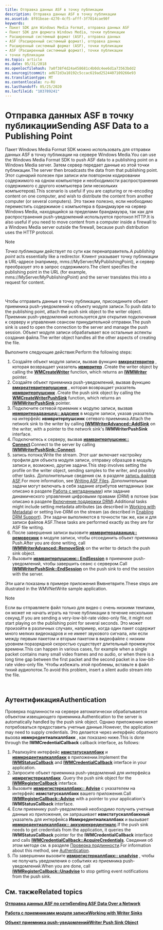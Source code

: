 ```yaml
---
title: Отправка данных ASF в точку публикации
description: Отправка данных ASF в точку публикации
ms.assetid: 8f01beae-4270-4cf5-afff-3f7014cae90f
keywords:
- Пакет SDK для Windows Media Format, отправка данных ASF
- Пакет SDK для формата Windows Media, точки публикации
- Расширенный системный формат (ASF), отправка данных
- ASF (Расширенный системный формат), отправка данных
- Расширенный системный формат (ASF), точки публикации
- ASF (Расширенный системный формат), точки публикации
- точки публикации
ms.topic: article
ms.date: 05/31/2018
ms.openlocfilehash: 7a0f38f4d24a458681c4b0dc4ee6d1a73563bdd2
ms.sourcegitcommit: ad672d3a10192c5ccac619ad2524407109266e93
ms.translationtype: MT
ms.contentlocale: ru-RU
ms.lasthandoff: 05/25/2020
ms.locfileid: "103789241"
---
```

# <a name="sending-asf-data-to-a-publishing-point"></a><span data-ttu-id="c1c83-110">Отправка данных ASF в точку публикации</span><span class="sxs-lookup"><span data-stu-id="c1c83-110">Sending ASF Data to a Publishing Point</span></span>

<span data-ttu-id="c1c83-111">Пакет Windows Media Format SDK можно использовать для отправки данных ASF в точку публикации на сервере Windows Media.</span><span class="sxs-lookup"><span data-stu-id="c1c83-111">You can use the Windows Media Format SDK to push ASF data to a publishing point on a Windows Media server.</span></span> <span data-ttu-id="c1c83-112">Затем сервер передает данные из этой точки публикации.</span><span class="sxs-lookup"><span data-stu-id="c1c83-112">The server then broadcasts the data from that publishing point.</span></span> <span data-ttu-id="c1c83-113">Этот сценарий полезен при записи или повторном кодировании содержимого на одном компьютере и необходимости распространения содержимого с другого компьютера (или нескольких компьютеров).</span><span class="sxs-lookup"><span data-stu-id="c1c83-113">This scenario is useful if you are capturing or re-encoding content on one computer, and wish to distribute the content from another computer (or several computers).</span></span> <span data-ttu-id="c1c83-114">Это также полезно, если необходимо переместить содержимое с компьютера в брандмауэре на сервер Windows Media, находящийся за пределами брандмауэра, так как для распространения push-уведомлений используется протокол HTTP.</span><span class="sxs-lookup"><span data-stu-id="c1c83-114">It is also useful if you need to move content from a computer inside a firewall to a Windows Media server outside the firewall, because push distribution uses the HTTP protocol.</span></span>

> [!Note]  
> <span data-ttu-id="c1c83-115">*Точка публикации* действует по сути как перенаправитель.</span><span class="sxs-lookup"><span data-stu-id="c1c83-115">A *publishing point* acts essentially like a redirector.</span></span> <span data-ttu-id="c1c83-116">Клиент указывает точку публикации в URL-адресе (например, mms://MyServer/MyPublishingPoint), и сервер преобразует это в запрос содержимого.</span><span class="sxs-lookup"><span data-stu-id="c1c83-116">The client specifies the publishing point in the URL (for example, mms://MyServer/MyPublishingPoint) and the server translates this into a request for content.</span></span>

 

<span data-ttu-id="c1c83-117">Чтобы отправить данные в точку публикации, присоедините объект приемника push-уведомлений к объекту модуля записи.</span><span class="sxs-lookup"><span data-stu-id="c1c83-117">To push data to the publishing point, attach the push sink object to the writer object.</span></span> <span data-ttu-id="c1c83-118">Приемник push-уведомлений используется для открытия подключения к серверу и управления сеансом принудительной отправки.</span><span class="sxs-lookup"><span data-stu-id="c1c83-118">The push sink is used to open the connection to the server and manage the push session.</span></span> <span data-ttu-id="c1c83-119">Объект модуля записи обрабатывает все остальные аспекты создания файла.</span><span class="sxs-lookup"><span data-stu-id="c1c83-119">The writer object handles all the other aspects of creating the file.</span></span>

<span data-ttu-id="c1c83-120">Выполните следующие действия:</span><span class="sxs-lookup"><span data-stu-id="c1c83-120">Perform the following steps:</span></span>

1.  <span data-ttu-id="c1c83-121">Создайте объект модуля записи, вызвав функцию [**вмкреатевритер**](/previous-versions/windows/desktop/api/Wmsdkidl/nf-wmsdkidl-wmcreatewriter) , которая возвращает указатель [**ивмвритер**](/previous-versions/windows/desktop/api/wmsdkidl/nn-wmsdkidl-iwmwriter) .</span><span class="sxs-lookup"><span data-stu-id="c1c83-121">Create the writer object by calling the [**WMCreateWriter**](/previous-versions/windows/desktop/api/Wmsdkidl/nf-wmsdkidl-wmcreatewriter) function, which returns an [**IWMWriter**](/previous-versions/windows/desktop/api/wmsdkidl/nn-wmsdkidl-iwmwriter) pointer.</span></span>
2.  <span data-ttu-id="c1c83-122">Создайте объект приемника push-уведомлений, вызвав функцию [**вмкреатевритерпушсинк**](/previous-versions/windows/desktop/api/wmsdkidl/nf-wmsdkidl-wmcreatewriterpushsink) , которая возвращает указатель [**ивмвритерпушсинк**](/previous-versions/windows/desktop/api/wmsdkidl/nn-wmsdkidl-iwmwriterpushsink) .</span><span class="sxs-lookup"><span data-stu-id="c1c83-122">Create the push sink object by calling the [**WMCreateWriterPushSink**](/previous-versions/windows/desktop/api/wmsdkidl/nf-wmsdkidl-wmcreatewriterpushsink) function, which returns an [**IWMWriterPushSink**](/previous-versions/windows/desktop/api/wmsdkidl/nn-wmsdkidl-iwmwriterpushsink) pointer.</span></span>
3.  <span data-ttu-id="c1c83-123">Подключите сетевой приемник к модулю записи, вызвав [**ивмвритерадванцед:: аддсинк**](/previous-versions/windows/desktop/api/Wmsdkidl/nf-wmsdkidl-iwmwriteradvanced-addsink) в модуле записи, указав указатель на интерфейс **ивмвритерпушсинк** сетевого приемника.</span><span class="sxs-lookup"><span data-stu-id="c1c83-123">Attach the network sink to the writer by calling [**IWMWriterAdvanced::AddSink**](/previous-versions/windows/desktop/api/Wmsdkidl/nf-wmsdkidl-iwmwriteradvanced-addsink) on the writer, with a pointer to the network sink's **IWMWriterPushSink** interface.</span></span>
4.  <span data-ttu-id="c1c83-124">Подключитесь к серверу, вызвав [**ивмвритерпушсинк:: Connect**](/previous-versions/windows/desktop/api/Wmsdkidl/nf-wmsdkidl-iwmwriterpushsink-connect).</span><span class="sxs-lookup"><span data-stu-id="c1c83-124">Connect to the server by calling [**IWMWriterPushSink::Connect**](/previous-versions/windows/desktop/api/Wmsdkidl/nf-wmsdkidl-iwmwriterpushsink-connect).</span></span>
5.  <span data-ttu-id="c1c83-125">запись потока;</span><span class="sxs-lookup"><span data-stu-id="c1c83-125">Write the stream.</span></span> <span data-ttu-id="c1c83-126">Этот шаг включает настройку профиля для объекта модуля записи, отправку образцов в модуль записи и, возможно, другие задачи.</span><span class="sxs-lookup"><span data-stu-id="c1c83-126">This step involves setting the profile on the writer object, sending samples to the writer, and possibly other tasks.</span></span> <span data-ttu-id="c1c83-127">Дополнительные сведения см. в разделе [запись файлов ASF](writing-asf-files.md).</span><span class="sxs-lookup"><span data-stu-id="c1c83-127">For more information, see [Writing ASF Files](writing-asf-files.md).</span></span> <span data-ttu-id="c1c83-128">Дополнительные задачи могут включать в себя задание атрибутов метаданных (как описано в разделе [Работа с метаданными](working-with-metadata.md)) или задание динамического управления цифровыми правами (DRM) в потоке (как описано в разделе [Включение поддержки DRM](enabling-drm-support.md)).</span><span class="sxs-lookup"><span data-stu-id="c1c83-128">Additional tasks might include setting metadata attributes (as described in [Working with Metadata](working-with-metadata.md)) or setting live-DRM on the stream (as described in [Enabling DRM Support](enabling-drm-support.md)).</span></span> <span data-ttu-id="c1c83-129">Эти задачи выполняются в точности так же, как и для записи файлов ASF.</span><span class="sxs-lookup"><span data-stu-id="c1c83-129">These tasks are performed exactly as they are for ASF file writing.</span></span>
6.  <span data-ttu-id="c1c83-130">После завершения записи вызовите [**ивмвритерадванцед:: ремовесинк**](/previous-versions/windows/desktop/api/Wmsdkidl/nf-wmsdkidl-iwmwriteradvanced-removesink) в модуле записи, чтобы отсоединить объект приемника Push.</span><span class="sxs-lookup"><span data-stu-id="c1c83-130">After you are done writing, call [**IWMWriterAdvanced::RemoveSink**](/previous-versions/windows/desktop/api/Wmsdkidl/nf-wmsdkidl-iwmwriteradvanced-removesink) on the writer to detach the push sink object.</span></span>
7.  <span data-ttu-id="c1c83-131">Вызовите [**ивмвритерпушсинк:: EndSession**](/previous-versions/windows/desktop/api/Wmsdkidl/nf-wmsdkidl-iwmwriterpushsink-endsession) в приемнике push-уведомлений, чтобы завершить сеанс с сервером.</span><span class="sxs-lookup"><span data-stu-id="c1c83-131">Call [**IWMWriterPushSink::EndSession**](/previous-versions/windows/desktop/api/Wmsdkidl/nf-wmsdkidl-iwmwriterpushsink-endsession) on the push sink to end the session with the server.</span></span>

<span data-ttu-id="c1c83-132">Эти шаги показаны в примере приложения Вмвнетврите.</span><span class="sxs-lookup"><span data-stu-id="c1c83-132">These steps are illustrated in the WMVNetWrite sample application.</span></span>

> [!Note]  
> <span data-ttu-id="c1c83-133">Если вы отправляете файл только для видео с очень низкими темпами, он может не начать играть на точке публикации в течение нескольких секунд.</span><span class="sxs-lookup"><span data-stu-id="c1c83-133">If you are sending a very-low-bit-rate video-only file, it might not start playing on the publishing point for several seconds.</span></span> <span data-ttu-id="c1c83-134">Это может произойти в различных случаях, например, когда один пакет содержит много мелких видеокадров и не имеет звукового сигнала, или если между первым пакетом и вторым пакетом в видеофайле с низким уровнем поразрядной скоростью существует длительный промежуток времени.</span><span class="sxs-lookup"><span data-stu-id="c1c83-134">This can happen in various cases, for example when a single packet contains many small video frames and no audio, or when there is a long time gap between the first packet and the second packet in a low-bit-rate video-only file.</span></span> <span data-ttu-id="c1c83-135">Чтобы избежать этой проблемы, вставьте в файл тихий аудиопоток.</span><span class="sxs-lookup"><span data-stu-id="c1c83-135">To avoid this problem, insert a silent audio stream into the file.</span></span>

 

## <a name="authentication"></a><span data-ttu-id="c1c83-136">Аутентификация</span><span class="sxs-lookup"><span data-stu-id="c1c83-136">Authentication</span></span>

<span data-ttu-id="c1c83-137">Проверка подлинности на сервере автоматически обрабатывается объектом извещающего приемника.</span><span class="sxs-lookup"><span data-stu-id="c1c83-137">Authentication to the server is automatically handled by the push sink object.</span></span> <span data-ttu-id="c1c83-138">Однако приложению может потребоваться предоставить учетные данные.</span><span class="sxs-lookup"><span data-stu-id="c1c83-138">However, the application may need to supply credentials.</span></span> <span data-ttu-id="c1c83-139">Это делается через интерфейс обратного вызова **ивмкредентиалкаллбакк** , как показано ниже.</span><span class="sxs-lookup"><span data-stu-id="c1c83-139">This is done through the **IWMCredentialCallback** callback interface, as follows:</span></span>

1.  <span data-ttu-id="c1c83-140">Реализуйте интерфейс [**ивмстатускаллбакк**](/previous-versions/windows/desktop/api/wmsdkidl/nn-wmsdkidl-iwmstatuscallback) и [**ивмкредентиалкаллбакк**](/previous-versions/windows/desktop/api/wmsdkidl/nn-wmsdkidl-iwmcredentialcallback) в приложении.</span><span class="sxs-lookup"><span data-stu-id="c1c83-140">Implement the [**IWMStatusCallback**](/previous-versions/windows/desktop/api/wmsdkidl/nn-wmsdkidl-iwmstatuscallback) and [**IWMCredentialCallback**](/previous-versions/windows/desktop/api/wmsdkidl/nn-wmsdkidl-iwmcredentialcallback) interface in your application.</span></span>
2.  <span data-ttu-id="c1c83-141">Запросите объект приемника push-уведомлений для интерфейса [**ивмрегистеркаллбакк**](/previous-versions/windows/desktop/api/wmsdkidl/nn-wmsdkidl-iwmregistercallback) .</span><span class="sxs-lookup"><span data-stu-id="c1c83-141">Query the push sink object for the [**IWMRegisterCallback**](/previous-versions/windows/desktop/api/wmsdkidl/nn-wmsdkidl-iwmregistercallback) interface.</span></span>
3.  <span data-ttu-id="c1c83-142">Вызовите [**ивмрегистеркаллбакк:: Advise**](/previous-versions/windows/desktop/api/Wmsdkidl/nf-wmsdkidl-iwmregistercallback-advise) с указателем на интерфейс **ивмстатускаллбакк** вашего приложения.</span><span class="sxs-lookup"><span data-stu-id="c1c83-142">Call [**IWMRegisterCallback::Advise**](/previous-versions/windows/desktop/api/Wmsdkidl/nf-wmsdkidl-iwmregistercallback-advise) with a pointer to your application's **IWMStatusCallback** interface.</span></span>
4.  <span data-ttu-id="c1c83-143">Если приемнику push-уведомлений необходимо получить учетные данные из приложения, он запрашивает **ивмстатускаллбаккный** указатель для интерфейса **Ивмкредентиалкаллбакк** и вызывает [**ивмкредентиалкаллбакк:: аккуирекредентиалс**](/previous-versions/windows/desktop/api/Wmsdkidl/nf-wmsdkidl-iwmcredentialcallback-acquirecredentials).</span><span class="sxs-lookup"><span data-stu-id="c1c83-143">If the push sink needs to get credentials from the application, it queries the **IWMStatusCallback** pointer for the **IWMCredentialCallback** interface and calls [**IWMCredentialCallback::AcquireCredentials**](/previous-versions/windows/desktop/api/Wmsdkidl/nf-wmsdkidl-iwmcredentialcallback-acquirecredentials).</span></span> <span data-ttu-id="c1c83-144">Сведения об этом методе см. в разделе [Проверка подлинности](authentication.md).</span><span class="sxs-lookup"><span data-stu-id="c1c83-144">For information about this method, see [Authentication](authentication.md).</span></span>
5.  <span data-ttu-id="c1c83-145">По завершении вызовите [**ивмрегистеркаллбакк:: unadvise**](/previous-versions/windows/desktop/api/Wmsdkidl/nf-wmsdkidl-iwmregistercallback-unadvise) , чтобы не получать уведомления о событиях из приемника push-уведомлений.</span><span class="sxs-lookup"><span data-stu-id="c1c83-145">When you are done, call [**IWMRegisterCallback::Unadvise**](/previous-versions/windows/desktop/api/Wmsdkidl/nf-wmsdkidl-iwmregistercallback-unadvise) to stop getting event notifications from the push sink.</span></span>

## <a name="related-topics"></a><span data-ttu-id="c1c83-146">См. также</span><span class="sxs-lookup"><span data-stu-id="c1c83-146">Related topics</span></span>

<dl> <dt>

[<span data-ttu-id="c1c83-147">**Отправка данных ASF по сети**</span><span class="sxs-lookup"><span data-stu-id="c1c83-147">**Sending ASF Data Over a Network**</span></span>](sending-asf-data-over-a-network.md)
</dt> <dt>

[<span data-ttu-id="c1c83-148">**Работа с приемниками модуля записи**</span><span class="sxs-lookup"><span data-stu-id="c1c83-148">**Working with Writer Sinks**</span></span>](working-with-writer-sinks.md)
</dt> <dt>

[<span data-ttu-id="c1c83-149">**Объект приемника push-уведомлений**</span><span class="sxs-lookup"><span data-stu-id="c1c83-149">**Writer Push Sink Object**</span></span>](writer-push-sink-object.md)
</dt> </dl>

 

 




